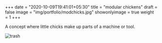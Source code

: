 +++
date = "2020-10-09T19:41:01+05:30"
title = "modular chickens"
draft = false
image = "img/portfolio/modchicks.jpg"
showonlyimage = true
weight = 1
+++

A concept where little chicks make up parts of a machine or tool.

![trash](/img/portfolio/modchicks.jpg)
